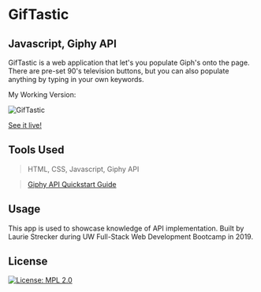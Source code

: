 # GifTastic
## Javascript, Giphy API

GifTastic is a web application that let's you populate Giph's onto the page. There are pre-set 90's television buttons, but you can also populate anything by typing in your own keywords.  

My Working Version:

![GifTastic](https://www.dropbox.com/s/kneh6333q8umhev/GiphTastic_app.png?dl=0)

[See it live!](https://lauriestrecker.github.io/GifTastic/)

## Tools Used

 > HTML, CSS, Javascript, Giphy API 

 > [Giphy API Quickstart Guide](https://developers.giphy.com/docs/api)

## Usage

This app is used to showcase knowledge of API implementation. Built by Laurie Strecker during UW Full-Stack Web Development Bootcamp in 2019. 

## License

[![License: MPL 2.0](https://img.shields.io/badge/License-MPL%202.0-brightgreen.svg)](https://opensource.org/licenses/MPL-2.0)

